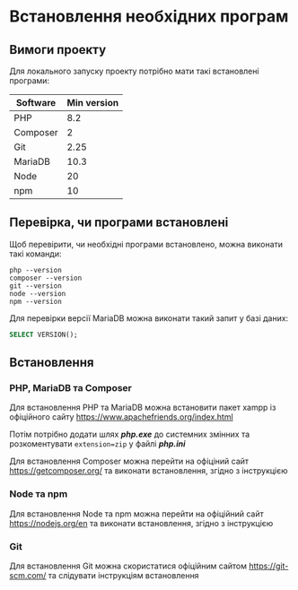 # Встановлення необхідних програм

## Вимоги проекту

Для локального запуску проекту потрібно мати такі встановлені програми:

| Software      | Min version |
| ---           | ---         |
| PHP           | 8.2         |
| Composer      | 2           |
| Git           | 2.25        |
| MariaDB       | 10.3        |
| Node          | 20          |
| npm           | 10          |

## Перевірка, чи програми встановлені

Щоб перевірити, чи необхідні програми встановлено, можна виконати такі команди:

```
php --version
composer --version
git --version
node --version
npm --version
```

Для перевірки версії MariaDB можна виконати такий запит у базі даних:

``` sql
SELECT VERSION();
```

## Встановлення
### PHP, MariaDB та Composer

Для встановлення PHP та MariaDB можна встановити пакет xampp із офіційного сайту <https://www.apachefriends.org/index.html>

Потім потрібно додати шлях ***php.exe*** до системних змінних та розкоментувати `extension=zip` у файлі ***php.ini***

Для встановлення Composer можна перейти на офіціний сайт <https://getcomposer.org/> та виконати встановлення, згідно з інструкцією

### Node та npm

Для встановлення Node та npm можна перейти на офіційний сайт <https://nodejs.org/en> та виконати встановлення, згідно з інструкцією

### Git

Для встановлення Git можна скористатися офіційним сайтом <https://git-scm.com/> та слідувати інструкціям встановлення